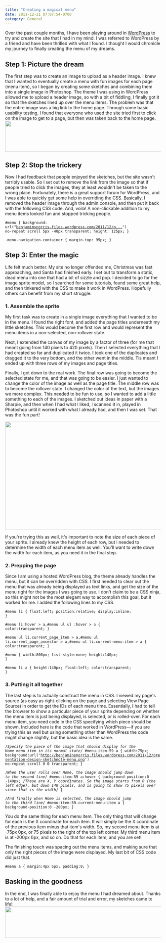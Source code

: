 ```yaml
---
title: "Creating a magical menu"
date: 2011-12-21 07:07:54-0700
category: General
---
```


Over the past couple months, I have been playing around in <a href="http://www.wordpress.com">WordPress</a> to try and create the site that I had in my mind. I was referred to WordPress by a friend and have been thrilled with what I found. I thought I would chronicle my journey to finally creating the menu of my dreams.
<h2>Step 1: Picture the dream</h2>
The first step was to create an image to upload as a header image. I knew that I wanted to eventually create a menu with fun images for each page (menu item), so I began by creating some sketches and combining them into a single image in Photoshop. The theme I was using in WordPress allowed me to upload a header image, so with a bit of fiddling, I finally got it so that the sketches lined up over the menu items. The problem was that the entire image was a big link to the home page. Through some basic usability testing, I found that everyone who used the site tried first to click on the image to get to a page, but then was taken back to the home page.

<img class="alignnone size-full wp-image-410" title="presentations design sketchnotes header" src="http://benjaminsnorris.files.wordpress.com/2011/12/presentations-design-sketchnotes-header1.png" alt="" width="580" height="101" />

<h2>Step 2: Stop the trickery</h2>
Now I had feedback that people enjoyed the sketches, but the site wasn't terribly usable. So I set out to remove the link from the image so that if people tried to click the images, they at least wouldn't be taken to the wrong place. Fortunately, there is a great support forum for WordPress, and I was able to quickly get some help in overriding the CSS. Basically, I removed the header image through the admin console, and then put it back with the following CSS code. And, voila! A non-clickable addition to my menu items looked fun and stopped tricking people.

<code>#menu {
background: url("[benjaminsnorris.files.wordpress.com/2011/12/p...](http://benjaminsnorris.files.wordpress.com/2011/12/presentations-design-sketchnotes-header.png)") no-repeat scroll 5px -40px transparent;
height: 125px;
}</code>

<code>.menu-navigation-container {
margin-top: 95px;
}</code>
<h2>Step 3: Enter the magic</h2>
Life felt much better. My site no longer offended me, Christmas was fast approaching, and Santa had finished early. I set out to transform a static, dead menu into one that had a bit of sizzle and pop. I decided to go for the image sprite model, so I searched for some tutorials, found some great help, and then tinkered with the CSS to make it work in WordPress. Hopefully others can benefit from my short struggle.
<h3>1. Assemble the sprite</h3>
My first task was to create in a single image everything that I wanted to be in the menu. I found the right font, and added the page titles underneath my little sketches. This would become the first row and would represent the menu items in a non-selected, non-rollover state.

Next, I extended the canvas of my image by a factor of three (for me that meant going from 140 pixels to 420 pixels). Then I selected everything that I had created so far and duplicated it twice. I took one of the duplicates and dragged it to the very bottom, and the other went in the middle. Tis meant I ended up with three rows of my images and page titles.

Finally, I got down to the real work. The final row was going to become the selected state for me, and that was going to be easier. I just wanted to change the color of the image as well as the page title. The middle row was to become the rollover state. I changed the color of the text, but the images we more complex. This needed to be fun to use, so I wanted to add a little something to each of the images. I sketched out ideas in paper with a Sharpie, and then when I had what I liked, I scanned it in, played in Photoshop until it worked with what I already had, and then I was set. That was the fun part!

<img class="alignnone size-full wp-image-425" title="presentation design sketchnote menu" src="http://benjaminsnorris.files.wordpress.com/2011/12/presentation-design-sketchnote-menu.png" alt="" width="580" height="350" />

If you're trying this as well, it's important to note the size of each piece of your sprite. I already knew the height of each row, but I needed to determine the width of each menu item as well. You'll want to write down the width for each item, as you need it in the final step.
<h3>2. Prepping the page</h3>
Since I am using a hosted WordPress blog, the theme already handles the menu, but it can be overridden with CSS. I first needed to clear out the menu that was already being displayed as text links, and get the size of the menu right for the images I was going to use. I don't claim to be a CSS ninja, so this might not be the most elegant way to accomplish this goal, but it worked for me. I added the following lines to my CSS.

<code>#menu li {
float:left;
position:relative;
display:inline;
}</code>

<code>#menu li:hover &gt; a,#menu ul ul :hover &gt; a {
color:transparent;
}</code>

<code>#menu ul li.current_page_item &gt; a,#menu ul li.current_page_ancestor &gt; a,#menu ul li.current-menu-item &gt; a {
color:transparent;
}</code>

<code>#menu {
width:800px;
list-style:none;
height:140px;
}</code>

<code>#menu li a {
height:140px;
float:left;
color:transparent;
}</code>

<h3>3. Putting it all together</h3>
The last step is to actually construct the menu in CSS. I viewed my page's source (as easy as right-clicking on the page and selecting View Page Source) in order to get the IDs of each menu time. Essentially, I had to tell the browser to show a particular piece of your sprite depending on whether the menu item is just being displayed, is selected, or is rolled-over. For each menu item, you need code in the CSS specifying which piece should be shown. Included here is the code that worked in WordPress—if you are trying this as well but using something other than WordPress the code might change slightly, but the basic idea is the same.

<code>/*Specify the piece of the image that should display for the Home menu item in its normal state*/
#menu-item-59 a {
width:75px;
background:url('http://benjaminsnorris.files.wordpress.com/2011/12/presentation-design-sketchnote-menu.png') no-repeat scroll 0 0 transparent;
}</code>

<code>/*When the user rolls over Home, the image should jump down to the second line*/
#menu-item-59 a:hover {
background-position:0 -140px;
/*These are X, Y coordinates. So the image starts from 0 (the left edge), but down 140 pixels, and is going to show 75 pixels over since that is the width*/
}</code>

<code>/*And finally when Home is selected, the image should jump to the third line*/
#menu-item-59.current-menu-item a {
background-position:0 -280px;
}</code>

You do the same thing for each menu item. The only thing that will change for each is the X coordinate for each item. It will simply be the X coordinate of the previous item minus that item's width. So, my second menu item is at -75px 0px, or 75 pixels to the right of the top left corner. My third menu item is at -200px 0px, and so on. Do that for each item, and you are set!

The finishing touch was spacing out the menu items, and making sure that only the right pieces of the image were displayed. My last bit of CSS code did just that.

<code>#menu a {
margin:4px 6px;
padding:0;
}</code>

<h2>Basking in the goodness</h2>
In the end, I was finally able to enjoy the menu I had dreamed about. Thanks to a lot of help, and a fair amount of trial and error, my sketches came to life!

<img class="alignnone size-full wp-image-423" title="rollover header" src="http://benjaminsnorris.files.wordpress.com/2011/12/rollover-header2.png" alt="" width="580" height="101" />